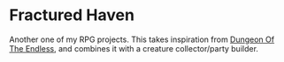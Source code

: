 # Fractured Haven
Another one of my RPG projects. This takes inspiration from [Dungeon Of The Endless](https://store.steampowered.com/app/249050/Dungeon_of_the_Endless/), and combines it with a creature collector/party builder.
